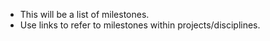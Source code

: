 - This will be a list of milestones.
- Use links to refer to milestones within projects/disciplines.